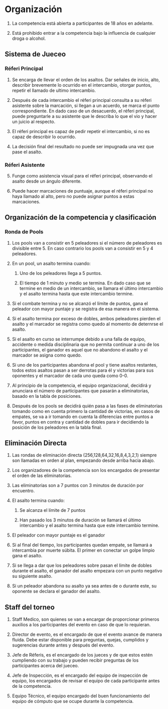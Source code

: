 # Organización 

1. La competencia está abierta a participantes de 18 años en adelante. 

2. Está prohibido entrar a la competencia bajo la influencia de cualquier droga o alcohol. 

## Sistema de Jueceo 

### Réferi Principal 

1. Se encarga de llevar el orden de los asaltos. Dar señales de inicio, alto, describir brevemente lo ocurrido en el intercambio, otorgar puntos, repetir el llamado de ultimo intercambio. 

2. Después de cada intercambio el réferi principal consulta a su réferi asistente sobre la marcación, si llegan a un acuerdo, se marca el punto correspondiente. En dado caso de un desacuerdo, el réferi principal, puede preguntarle a su asistente que le describa lo que el vio y hacer un juicio al respecto. 

3. El réferi principal es capaz de pedir repetir el intercambio, si no es capaz de describir lo ocurrido. 

4. La decisión final del resultado no puede ser impugnada una vez que pase el asalto. 

### Réferi Asistente 

5. Funge como asistencia visual para el réferi principal, observando el asalto desde un ángulo diferente. 

6. Puede hacer marcaciones de puntuaje, aunque el réferi principal no haya llamado al alto, pero no puede asignar puntos a estas marcaciones. 

## Organización de la competencia y clasificación 

### Ronda de Pools 

1. Los pools van a consistir en 5 peleadores si el número de peleadores es divisible entre 5. En caso contrario los pools van a consistir en 5 y 4 peleadores. 

2. En un pool, un asalto termina cuando: 

	1. Uno de los peleadores llega a 5 puntos. 

	2. El tiempo de 1 minuto y medio se termina. En dado caso que se termine en medio de un intercambio, se llamara el último intercambio y el asalto termina hasta que este intercambio termine. 

3. Si el combate termina y no se alcanzó el límite de puntos, gana el peleador con mayor puntaje y se registra de esa manera en el sistema. 

4. Si el asalto termina por exceso de dobles, ambos peleadores pierden el asalto y el marcador se registra como quedo al momento de deternrse el asalto. 

5. Si el asalto en curso se interrumpe debido a una falla de equipo, accidente o medida disciplinaria que no permita continuar a uno de los participantes, el ganador es aquel que no abandono el asalto y el marcador se asigna como quedo.  

6. Si uno de los participantes abandona el pool y tiene asaltos restantes, todos estos asaltos pasan a ser derrotas para él y victorias para sus oponentes y el marcador de cada uno queda como 0-0. 

7. Al principio de la competencia, el equipo organizacional, decidirá y anunciara el número de participantes que pasarán a eliminatorias, basado en la tabla de posiciones. 

8. Después de los pools se decidirá quién pasa a las fases de eliminatorias tomando como en cuenta primero la cantidad de victorias, en casos de empates, se va a ir tomando en cuenta la diferencias entre puntos a favor, puntos en contra y cantidad de dobles para ir decidiendo la posición de los peleadores en la tabla final. 

## Eliminación Directa 

1. Las rondas de eliminación directa (256,128,64,32,16,8,4,3,2,1) siempre son llamadas en orden al plan, empezando desde arriba hacia abajo. 

2. Los organizadores de la competencia son los encargados de presentar el orden de las eliminatorias. 

3. Las eliminatorias son a 7 puntos con 3 minutos de duración por encuentro. 

4. El asalto termina cuando: 

	1. Se alcanza el límite de 7 puntos 

	2. Han pasado los 3 minutos de duración se llamará el último intercambio y el asalto termina hasta que este intercambio termine. 

5. El peleador con mayor puntaje es el ganador 

6. Si al final del tiempo, los participantes quedan empate, se llamará a intercambia por muerte súbita. El primer en conectar un golpe limpio gana el asalto. 

7. Si se llega a dar que los peleadores sobre pasan el límite de dobles durante el asalto, el ganador del asalto empezara con un punto negativo su siguiente asalto. 

8. Si un peleador abandona su asalto ya sea antes de o durante este, su oponente se declara el ganador del asalto. 

## Staff del torneo 

1. Staff Medico, son quienes se van a encargar de proporcionar primeros auxilios a los participantes del evento en caso de que lo requieran. 

2. Director de evento, es el encargado de que el evento avance de manera fluida. Debe estar disponible para preguntas, quejas, cumplidos y sugerencias durante antes y después del evento. 

3. Jefe de Réferis, es el encargado de los jueces y de que estos estén cumpliendo con su trabajo y pueden recibir preguntas de los participantes acerca del jueceo. 

4. Jefe de Inspección, es el encargado del equipo de inspección de equipo, los encargados de revisar el equipo de cada participante antes de la competencia. 

5. Equipo Técnico, el equipo encargado del buen funcionamiento del equipo de cómputo que se ocupe durante la competencia. 